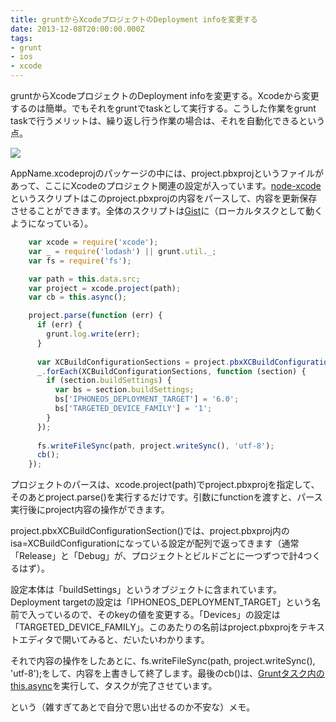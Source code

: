 ```yaml
---
title: gruntからXcodeプロジェクトのDeployment infoを変更する
date: 2013-12-08T20:00:00.000Z
tags:
- grunt
- ios
- xcode
---
```

gruntからXcodeプロジェクトのDeployment infoを変更する。Xcodeから変更するのは簡単。でもそれをgruntでtaskとして実行する。こうした作業をgrunt taskで行うメリットは、繰り返し行う作業の場合は、それを自動化できるという点。  

<!-- more -->
  
![](http://farm4.staticflickr.com/3680/11268544774_8985928bc5_o.png)

AppName.xcodeprojのパッケージの中には、project.pbxprojというファイルがあって、ここにXcodeのプロジェクト関連の設定が入っています。[node-xcode](https://github.com/alunny/node-xcode)というスクリプトはこのproject.pbxprojの内容をパースして、内容を更新保存させることができます。全体のスクリプトは[Gist](https://gist.github.com/memolog/7855866)に（ローカルタスクとして動くようになっている）。

```javascript
    var xcode = require('xcode');
    var _ = require('lodash') || grunt.util._;
    var fs = require('fs');

    var path = this.data.src;
    var project = xcode.project(path);
    var cb = this.async();

    project.parse(function (err) {
      if (err) {
        grunt.log.write(err);
      }
      
      var XCBuildConfigurationSections = project.pbxXCBuildConfigurationSection();
      _.forEach(XCBuildConfigurationSections, function (section) {
        if (section.buildSettings) {
          var bs = section.buildSettings;
          bs['IPHONEOS_DEPLOYMENT_TARGET'] = '6.0';
          bs['TARGETED_DEVICE_FAMILY'] = '1';
        }
      });
      
      fs.writeFileSync(path, project.writeSync(), 'utf-8');
      cb();
    });
```

プロジェクトのパースは、xcode.project(path)でproject.pbxprojを指定して、そのあとproject.parse()を実行するだけです。引数にfunctionを渡すと、パース実行後にproject内容の操作ができます。

project.pbxXCBuildConfigurationSection()では、project.pbxproj内のisa=XCBuildConfigurationになっている設定が配列で返ってきます（通常「Release」と「Debug」が、プロジェクトとビルドごとに一つずつで計4つくるはず）。

設定本体は「buildSettings」というオブジェクトに含まれています。Deployment targetの設定は「IPHONEOS\_DEPLOYMENT\_TARGET」という名前で入っているので、そのkeyの値を変更する。「Devices」の設定は「TARGETED\_DEVICE\_FAMILY」。このあたりの名前はproject.pbxprojをテキストエディタで開いてみると、だいたいわかります。

それで内容の操作をしたあとに、fs.writeFileSync(path, project.writeSync(), 'utf-8');をして、内容を上書きして終了します。最後のcb()は、[Gruntタスク内のthis.async](http://gruntjs.com/api/inside-tasks)を実行して、タスクが完了させています。

という（雑すぎてあとで自分で思い出せるのか不安な）メモ。

